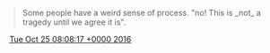 > Some people have a weird sense of process\. "no\! This is \_not\_ a tragedy until we agree it is"\.

<img src="../../media/tweet.ico" width="12" /> [Tue Oct 25 08:08:17 +0000 2016](https://twitter.com/DromerDenker/status/790827305681772544)